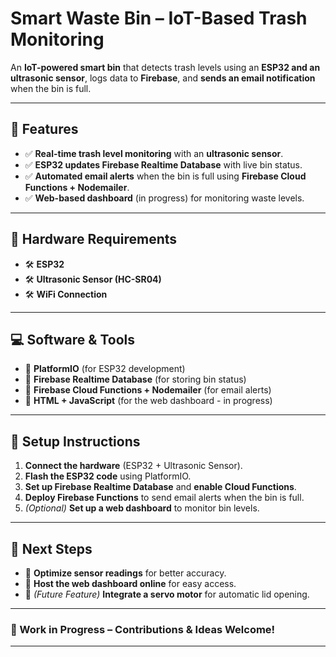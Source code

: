 # Smart Waste Bin – IoT-Based Trash Monitoring  

An **IoT-powered smart bin** that detects trash levels using an **ESP32 and an ultrasonic sensor**, logs data to **Firebase**, and **sends an email notification** when the bin is full.  

---

## 📌 Features  
- ✅ **Real-time trash level monitoring** with an **ultrasonic sensor**.  
- ✅ **ESP32 updates Firebase Realtime Database** with live bin status.  
- ✅ **Automated email alerts** when the bin is full using **Firebase Cloud Functions + Nodemailer**.  
- ✅ **Web-based dashboard** (in progress) for monitoring waste levels.  

---

## 🔧 Hardware Requirements  
- 🛠 **ESP32**  
- 🛠 **Ultrasonic Sensor (HC-SR04)**  
- 🛠 **WiFi Connection**  

---

## 💻 Software & Tools  
- 🔹 **PlatformIO** (for ESP32 development)  
- 🔹 **Firebase Realtime Database** (for storing bin status)  
- 🔹 **Firebase Cloud Functions + Nodemailer** (for email alerts)  
- 🔹 **HTML + JavaScript** (for the web dashboard - in progress)  

---

## 📜 Setup Instructions  
1. **Connect the hardware** (ESP32 + Ultrasonic Sensor).  
2. **Flash the ESP32 code** using PlatformIO.  
3. **Set up Firebase Realtime Database** and **enable Cloud Functions**.  
4. **Deploy Firebase Functions** to send email alerts when the bin is full.  
5. *(Optional)* **Set up a web dashboard** to monitor bin levels.  

---

## 📌 Next Steps  
- 🔹 **Optimize sensor readings** for better accuracy.  
- 🔹 **Host the web dashboard online** for easy access.  
- 🔹 *(Future Feature)* **Integrate a servo motor** for automatic lid opening.  

---

### 🚀 Work in Progress – Contributions & Ideas Welcome!  

---
